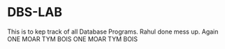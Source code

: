 # DBS-LAB
This is to kep track of all Database Programs.
Rahul done mess up.
Again
ONE MOAR TYM BOIS
ONE MOAR TYM BOIS


